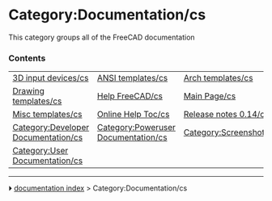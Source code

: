 # Category:Documentation/cs
This category groups all of the FreeCAD documentation

### Contents

|     |     |     |
| --- | --- | --- |
| [3D input devices/cs](3D_input_devices/cs.md) | [ANSI templates/cs](ANSI_templates/cs.md) | [Arch templates/cs](Arch_templates/cs.md) |
| [Drawing templates/cs](Drawing_templates/cs.md) | [Help FreeCAD/cs](Help_FreeCAD/cs.md) | [Main Page/cs](Main_Page/cs.md) |
| [Misc templates/cs](Misc_templates/cs.md) | [Online Help Toc/cs](Online_Help_Toc/cs.md) | [Release notes 0.14/cs](Release_notes_0.14/cs.md) |
| [Category:Developer Documentation/cs](Category_Developer_Documentation/cs.md) | [Category:Poweruser Documentation/cs](Category_Poweruser_Documentation/cs.md) | [Category:Screenshots/cs](Category_Screenshots/cs.md) |
| [Category:User Documentation/cs](Category_User_Documentation/cs.md) |



---
⏵ [documentation index](../README.md) > Category:Documentation/cs
